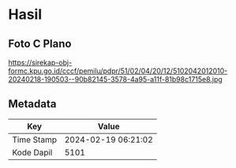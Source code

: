 # Hasil

## Foto C Plano

https://sirekap-obj-formc.kpu.go.id/cccf/pemilu/pdpr/51/02/04/20/12/5102042012010-20240218-190503--90b82145-3578-4a95-a11f-81b98c1715e8.jpg


## Metadata

| Key        | Value               |
| ---------- | ------------------- |
| Time Stamp | 2024-02-19 06:21:02 |
| Kode Dapil | 5101                |



